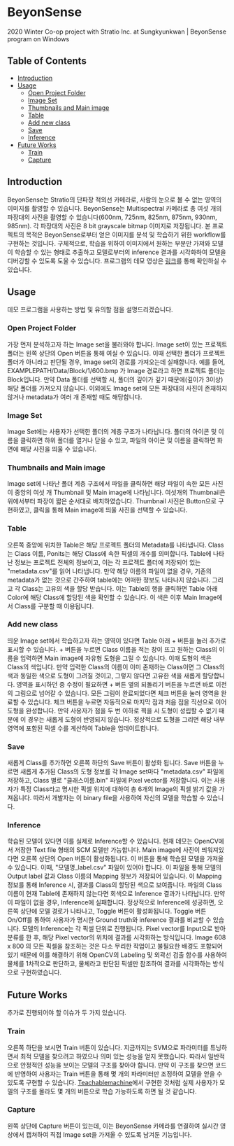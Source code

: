 # BeyonSense
2020 Winter Co-op project with Stratio Inc. at Sungkyunkwan | BeyonSense program on Windows

## Table of Contents

- [Introduction](#introduction)
- [Usage](#usage)
  * [Open Project Folder](#open-project-folder)
  * [Image Set](#image-set)
  * [Thumbnails and Main image](#thumbnails-and-main-image)
  * [Table](#table)
  * [Add new class](#add-new-class)
  * [Save](#save)
  * [Inference](#inference)
- [Future Works](#future-works)
  * [Train](#train)
  * [Capture](#capture)
  
## Introduction
BeyonSense는 Stratio의 단파장 적외선 카메라로, 사람의 눈으로 볼 수 없는 영역의 이미지를 촬영할 수 있습니다. BeyonSense는 Multispectral 카메라로 총 여섯 개의 파장대의 사진을 촬영할 수 있습니다(600nm, 725nm, 825nm, 875nm, 930nm, 985nm). 각 파장대의 사진은 8 bit grayscale bitmap 이미지로 저장됩니다. 
본 프로젝트의 목적은 BeyonSense로부터 얻은 이미지를 분석 및 학습하기 위한 workflow를 구현하는 것입니다. 구체적으로, 학습을 위하여 이미지에서 원하는 부분만 가져와 모델이 학습할 수 있는 형태로 추출하고 모델로부터의 inference 결과를 시각화하여 모델을 디버깅할 수 있도록 도울 수 있습니다.
프로그램의 데모 영상은 [링크](https://drive.google.com/open?id=1-jhMmBKRA6Rk_bPgWwGc7_OFk4muC2jK)를 통해 확인하실 수 있습니다.

## Usage
데모 프로그램을 사용하는 방법 및 유의할 점을 설명드리겠습니다.

### Open Project Folder
가장 먼저 분석하고자 하는 Image set을 불러와야 합니다. Image set이 있는 프로젝트 폴더는 왼쪽 상단의 Open 버튼을 통해 여실 수 있습니다. 이때 선택한 폴더가 프로젝트 폴더가 아니라고 판단될 경우, Image set의 경로를 가져오는데 실패합니다. 예를 들어, EXAMPLEPATH/Data/Block/1/600.bmp 가 Image 경로라고 하면 프로젝트 폴더는 Block입니다. 만약 Data 폴더를 선택할 시, 폴더의 깊이가 깊기 때문에(깊이가 3이상) 해당 폴더를 가져오지 않습니다. 이외에도 Image set에 모든 파장대의 사진이 존재하지 않거나 metadata가 여러 개 존재할 때도 해당합니다.

### Image Set
Image Set에는 사용자가 선택한 폴더의 계층 구조가 나타납니다. 폴더의 아이콘 및 이름을 클릭하면 하위 폴더를 열거나 닫을 수 있고, 파일의 아이콘 및 이름을 클릭하면 화면에 해당 사진을 띄울 수 있습니다.

### Thumbnails and Main image
Image set에 나타난 폴더 계층 구조에서 파일을 클릭하면 해당 파일이 속한 모든 사진이 중앙의 여섯 개 Thumbnail 및 Main image에 나타납니다. 여섯개의  Thumbnail은 위에서부터 파장이 짧은 순서대로 배치하였습니다. Thumbnail 사진은 Button으로 구현하였고, 클릭을 통해 Main image에 띄울 사진을 선택할 수 있습니다.

### Table
오른쪽 중앙에 위치한 Table은 해당 프로젝트 폴더의 Metadata를 나타냅니다. Class는 Class 이름, Ponits는 해당 Class에 속한 픽셀의 개수를 의미합니다. Table에 나타난 정보는 프로젝트 전체의 정보이고, 이는 각 프로젝트 폴더에 저장되어 있는 "metadata.csv"를 읽어 나타냅니다. 만약 해당 이름의 파일이 없을 경우, 기존의 metadata가 없는 것으로 간주하여 table에는 어떠한 정보도 나타나지 않습니다. 그리고 각 Class는 고유의 색을 할당 받습니다. 이는 Table의 행을 클릭하면 Table 아래 Color에 해당 Class에 할당된 색을 확인할 수 있습니다. 이 색은 이후 Main Image에서 Class를 구분할 때 이용됩니다.

### Add new class
띄운 Image set에서 학습하고자 하는 영역이 있다면  Table 아래 + 버튼을 눌러 추가로 표시할 수 있습니다. + 버튼을 누르면 Class 이름을 적는 창이 뜨고 원하는 Class의 이름을 입력하면 Main image에 자유형 도형을 그릴 수 있습니다. 이때 도형의 색은 Class의 색입니다. 만약 입력한 Class의 이름이 이미 존재하는 Class이면 그 Class의 색과 동일한 색으로 도형이 그려질 것이고, 그렇지 않다면 고유한 색을 새롭게 할당합니다. 영역을 표시하던 중 수정이 필요하면 + 버튼 옆의 되돌리기 버튼을 누르면 바로 이전의 그림으로 넘어갈 수 있습니다. 모든 그림이 완료되었다면 체크 버튼을 눌러 영역을 완료할 수 있습니다. 체크 버튼을 누르면 자동적으로 마지막 점과 처음 점을 직선으로 이어 도형을 완성합니다. 만약 사용자가 점을 두 번 이하로 찍을 시 도형이 성립할 수 없기 때문에 이 경우는 새롭게 도형이 반영되지 않습니다. 정상적으로 도형을 그리면 해당 내부 영역에 포함된 픽셀 수를 계산하여 Table을 업데이트합니다. 

### Save
새롭게 Class를 추가하면 오른쪽 하단의 Save 버튼이 활성화 됩니다. Save 버튼을 누르면 새롭게 추가된 Class의 도형 정보를 각 Image set마다 "metadata.csv" 파일에 저장하고, Class 별로 "클래스이름.bin" 파일에 Pixel vector를 저장합니다. 이는 사용자가 특정 Class라고 명시한 픽셀 위치에 대하여 총 6개의 Image의 픽셀 밝기 값을 가져옵니다. 따라서 개발자는 이 binary file을 사용하여 자신의 모델을 학습할 수 있습니다.

### Inference
학습된 모델이 있다면 이를 실제로 Inference할 수 있습니다. 현재 데모는 OpenCV에서 저장한 Text file 형태의 SCM 모델만 가능합니다. Main image에 사진이 띄워져있다면 오른쪽 상단의 Open 버튼이 활성화됩니다. 이 버튼을 통해 학습된 모델을 가져올 수 있습니다. 이때, "모델명_label.csv" 파일이 있어야 합니다. 이 파일을 통해 모델의 Output label 값과 Class 이름의 Mapping 정보가 저장되어 있습니다. 이 Mapping 정보를 통해 Inference 시, 결과를 Class의 할당된 색으로 보여줍니다. 파일의 Class 이름이 현재 Table에 존재하지 않는다면 회색으로 Inference 결과가 나타납니다. 만약 이 파일이 없을 경우, Inference에 실패합니다.
정상적으로 Inference에 성공하면, 오른쪽 상단에 모델 경로가 나타나고, Toggle 버튼이 활성화됩니다. Toggle 버튼 On/Off를 통하여 사용자가 명시한 Ground truth와 inference 결과를 비교할 수 있습니다.
모델의 Inference는 각 픽셀 단위로 진행됩니다. Pixel vector를 Input으로 받아 분류를 한 후, 해당 Pixel vector의 위치에 결과를 시각화하는 방식입니다. Image 608 x 800 의 모든 픽셀을 참조하는 것은 다소 무리한 작업이고 불필요한 배경도 포함되어 있기 때문에 이를 해결하기 위해 OpenCV의 Labeling 및 외곽선 검출 함수를 사용하여 물체를 1차적으로 판단하고, 물체라고 판단된 픽셀만 참조하여 결과를 시각화하는 방식으로 구현하였습니다.
 
## Future Works
추가로 진행되어야 할 이슈가 두 가지 있습니다.

### Train
오른쪽 하단을 보시면 Train 버튼이 있습니다. 지금까지는 SVM으로 파라미터를 튜닝하면서 최적 모델을 찾으려고 하였으나 의미 있는 성능을 얻지 못했습니다. 따라서 일반적으로 안정적인 성능을 보이는 모델의 구조를 찾아야 합니다. 만약 이 구조를 찾으면 코드에 반영하여 사용자는 Train 버튼을 통해 몇 개의 파라미터만 조정하여 모델을 얻을 수 있도록 구현할 수 있습니다. 
[Teachablemachine](https://teachablemachine.withgoogle.com/train/image)에서 구현한 것처럼 실제 사용자가 모델의 구조를 몰라도 몇 개의 버튼으로 학습 가능하도록 하면 될 것 같습니다.

### Capture
왼쪽 상단에 Capture 버튼이 있는데, 이는 BeyonSense 카메라를 연결하여 실시간 영상에서 캡쳐하여 직접 Image set을 가져올 수 있도록 남겨둔 기능입니다. 

